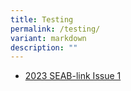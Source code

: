 ```yaml
---
title: Testing
permalink: /testing/
variant: markdown
description: ""
---
```

* [2023 SEAB-link Issue 1](https://go.gov.sg/seab-link-issue-1-2023)